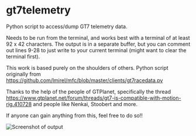 # gt7telemetry
Python script to access/dump GT7 telemetry data.

Needs to be run from the terminal, and works best with a terminal of at least 92 x 42 characters. The output is in a separate buffer, but you can comment out lines 9-28 to just write to your current terminal (might want to clear the terminal first).

This work is based purely on the shoulders of others. Python script originally from https://github.com/lmirel/mfc/blob/master/clients/gt7racedata.py

Thanks to the help of the people of GTPlanet, specifically the thread https://www.gtplanet.net/forum/threads/gt7-is-compatible-with-motion-rig.410728 and people like Nenkai, Stoobert and more.

If anyone can gain anything from this, feel free to do so!!

![Screenshot of output](https://user-images.githubusercontent.com/3602224/181587047-231c2f4b-f175-4fe4-8852-ff6fd240f76d.png)
